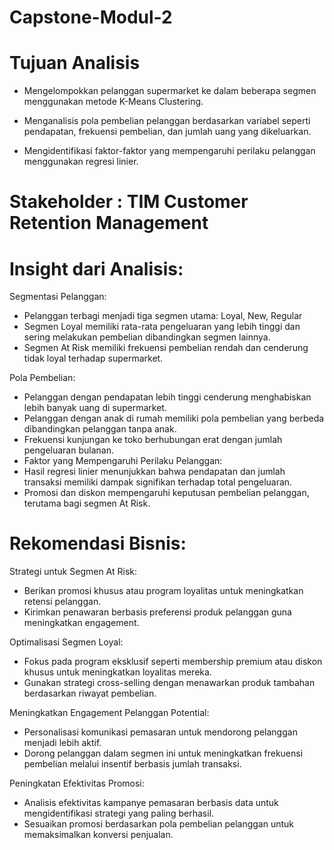 # Capstone-Modul-2

# Tujuan Analisis
* Mengelompokkan pelanggan supermarket ke dalam beberapa segmen menggunakan metode K-Means Clustering.

* Menganalisis pola pembelian pelanggan berdasarkan variabel seperti pendapatan, frekuensi pembelian, dan jumlah uang yang dikeluarkan.

* Mengidentifikasi faktor-faktor yang mempengaruhi perilaku pelanggan menggunakan regresi linier.

# Stakeholder : TIM Customer Retention Management

# Insight dari Analisis:

Segmentasi Pelanggan:

* Pelanggan terbagi menjadi tiga segmen utama: Loyal, New, Regular
* Segmen Loyal memiliki rata-rata pengeluaran yang lebih tinggi dan sering melakukan pembelian dibandingkan segmen lainnya.
* Segmen At Risk memiliki frekuensi pembelian rendah dan cenderung tidak loyal terhadap supermarket.

Pola Pembelian:

* Pelanggan dengan pendapatan lebih tinggi cenderung menghabiskan lebih banyak uang di supermarket.
* Pelanggan dengan anak di rumah memiliki pola pembelian yang berbeda dibandingkan pelanggan tanpa anak.
* Frekuensi kunjungan ke toko berhubungan erat dengan jumlah pengeluaran bulanan.
* Faktor yang Mempengaruhi Perilaku Pelanggan:
* Hasil regresi linier menunjukkan bahwa pendapatan dan jumlah transaksi memiliki dampak signifikan terhadap total pengeluaran.
* Promosi dan diskon mempengaruhi keputusan pembelian pelanggan, terutama bagi segmen At Risk.

# Rekomendasi Bisnis:

Strategi untuk Segmen At Risk:

* Berikan promosi khusus atau program loyalitas untuk meningkatkan retensi pelanggan.
* Kirimkan penawaran berbasis preferensi produk pelanggan guna meningkatkan engagement.

Optimalisasi Segmen Loyal:

* Fokus pada program eksklusif seperti membership premium atau diskon khusus untuk meningkatkan loyalitas mereka.
* Gunakan strategi cross-selling dengan menawarkan produk tambahan berdasarkan riwayat pembelian.

Meningkatkan Engagement Pelanggan Potential:

* Personalisasi komunikasi pemasaran untuk mendorong pelanggan menjadi lebih aktif.
* Dorong pelanggan dalam segmen ini untuk meningkatkan frekuensi pembelian melalui insentif berbasis jumlah transaksi.

Peningkatan Efektivitas Promosi:

* Analisis efektivitas kampanye pemasaran berbasis data untuk mengidentifikasi strategi yang paling berhasil.
* Sesuaikan promosi berdasarkan pola pembelian pelanggan untuk memaksimalkan konversi penjualan.
